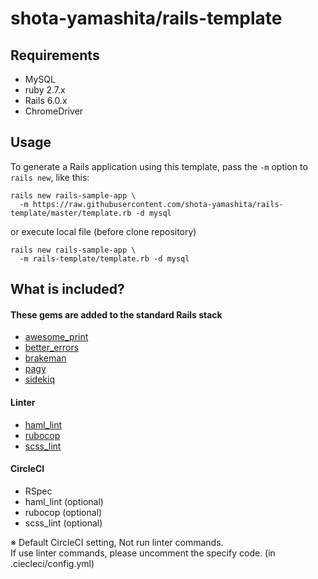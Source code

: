 # shota-yamashita/rails-template

## Requirements
- MySQL
- ruby 2.7.x
- Rails 6.0.x
- ChromeDriver

## Usage
To generate a Rails application using this template, pass the `-m` option to `rails new`, like this:

```
rails new rails-sample-app \
  -m https://raw.githubusercontent.com/shota-yamashita/rails-template/master/template.rb -d mysql
```

or execute local file (before clone repository)

```
rails new rails-sample-app \
  -m rails-template/template.rb -d mysql
```

## What is included?

#### These gems are added to the standard Rails stack

* [awesome_print][]
* [better_errors][]
* [brakeman][]
* [pagy][]
* [sidekiq][]

#### Linter
* [haml_lint][]
* [rubocop][]
* [scss_lint][]

[awesome_print]:https://github.com/michaeldv/awesome_print
[better_errors]:https://github.com/charliesome/better_errors
[brakeman]:https://github.com/presidentbeef/brakeman
[pagy]:https://github.com/ddnexus/pagy
[sidekiq]:https://github.com/mperham/sidekiq

[haml_lint]:https://github.com/sds/haml-lint
[rubocop]:https://github.com/bbatsov/rubocop
[scss_lint]:https://github.com/sds/scss-lint

#### CircleCI
* RSpec
* haml_lint (optional)
* rubocop (optional)
* scss_lint (optional)

※ Default CircleCI setting, Not run linter commands.  
If use linter commands, please uncomment the specify code. (in .ciecleci/config.yml)
